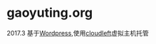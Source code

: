 # gaoyuting.org
2017.3 基于[Wordpress](https://wordpress.org/),使用[cloudleft](www.cloudleft.com/)虚拟主机托管
